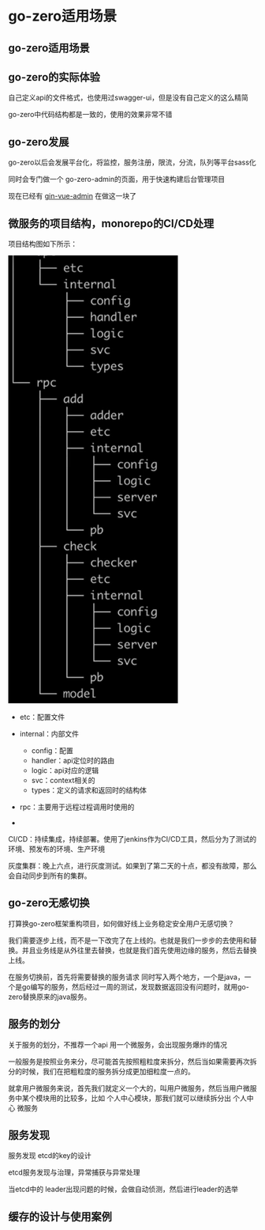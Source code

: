 # go-zero适用场景

## go-zero适用场景



## go-zero的实际体验

自己定义api的文件格式，也使用过swagger-ui，但是没有自己定义的这么精简

go-zero中代码结构都是一致的，使用的效果非常不错



## go-zero发展

go-zero以后会发展平台化，将监控，服务注册，限流，分流，队列等平台sass化

同时会专门做一个 go-zero-admin的页面，用于快速构建后台管理项目

现在已经有 [gin-vue-admin](https://github.com/flipped-aurora/gin-vue-admin) 在做这一块了

## 微服务的项目结构，monorepo的CI/CD处理

项目结构图如下所示：

![image-20201107161628900](images/image-20201107161628900.png)

- etc：配置文件
- internal：内部文件
  - config：配置
  - handler：api定位时的路由
  - logic：api对应的逻辑
  - svc：context相关的
  - types：定义的请求和返回时的结构体

- rpc：主要用于远程过程调用时使用的
- 

CI/CD：持续集成，持续部署。使用了jenkins作为CI/CD工具，然后分为了测试的环境、预发布的环境、生产环境

灰度集群：晚上六点，进行灰度测试。如果到了第二天的十点，都没有故障，那么会自动同步到所有的集群。

## go-zero无感切换

打算换go-zero框架重构项目，如何做好线上业务稳定安全用户无感切换？

我们需要逐步上线，而不是一下改完了在上线的。也就是我们一步步的去使用和替换。并且业务线是从外往里去替换，也就是我们首先使用边缘的服务，然后去替换上线。

在服务切换前，首先将需要替换的服务请求 同时写入两个地方，一个是java，一个是go编写的服务，然后经过一周的测试，发现数据返回没有问题时，就用go-zero替换原来的java服务。



## 服务的划分

关于服务的划分，不推荐一个api 用一个微服务，会出现服务爆炸的情况

一般服务是按照业务来分，尽可能首先按照粗粒度来拆分，然后当如果需要再次拆分的时候，我们在把粗粒度的服务拆分成更加细粒度一点的。

就拿用户微服务来说，首先我们就定义一个大的，叫用户微服务，然后当用户微服务中某个模块用的比较多，比如 个人中心模块，那我们就可以继续拆分出 个人中心 微服务



## 服务发现

服务发现 etcd的key的设计

etcd服务发现与治理，异常捕获与异常处理

当etcd中的 leader出现问题的时候，会做自动侦测，然后进行leader的选举



## 缓存的设计与使用案例

